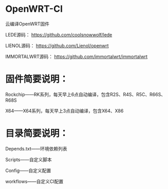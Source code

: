 # OpenWRT-CI
云编译OpenWRT固件

LEDE源码：
https://github.com/coolsnowwolf/lede

LIENOL源码：
https://github.com/Lienol/openwrt

IMMORTALWRT源码：
https://github.com/immortalwrt/immortalwrt

# 固件简要说明：

Rockchip——RK系列，每天早上6点自动编译，包含R2S、R4S、R5C、R66S、R68S

X64——X64系列，每天早上3点自动编译，包含X64、X86

# 目录简要说明：

Depends.txt——环境依赖列表

Scripts——自定义脚本

Config——自定义配置

workflows——自定义CI配置
